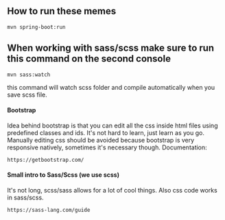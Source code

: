 ## How to run these memes
    mvn spring-boot:run
## When working with sass/scss make sure to run this command on the second console 
    mvn sass:watch
this command will watch scss folder and compile automatically when you save scss file.

#### Bootstrap

Idea behind bootstrap is that you can edit all the css inside html files using predefined classes and ids.
It's not hard to learn, just learn as you go. Manually editing css should be avoided
because bootstrap is very responsive natively, sometimes it's necessary though.
Documentation: 

    https://getbootstrap.com/
    
    
#### Small intro to Sass/Scss (we use scss)

It's not long, scss/sass allows for a lot of cool things. Also css code works in sass/scss.

    https://sass-lang.com/guide
    
